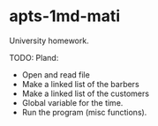 # apts-1md-mati
University homework.

TODO:
Pland:
- Open and read file
- Make a linked list of the barbers
- Make a linked list of the customers
- Global variable for the time.
- Run the program (misc functions).